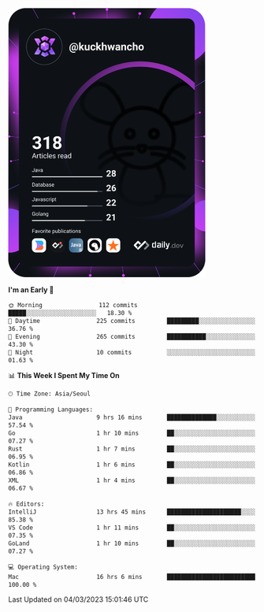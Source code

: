 <a href="https://app.daily.dev/kuckhwancho"><img src="https://github.com/kuckjwi0928/kuckjwi0928/blob/master/devcard.svg" width="400" alt="Kuckjwi Devcard"/></a>

<!--START_SECTION:waka-->
**I'm an Early 🐤** 

```text
🌞 Morning                112 commits         █████░░░░░░░░░░░░░░░░░░░░   18.30 % 
🌆 Daytime                225 commits         █████████░░░░░░░░░░░░░░░░   36.76 % 
🌃 Evening                265 commits         ███████████░░░░░░░░░░░░░░   43.30 % 
🌙 Night                  10 commits          ░░░░░░░░░░░░░░░░░░░░░░░░░   01.63 % 
```


📊 **This Week I Spent My Time On** 

```text
🕑︎ Time Zone: Asia/Seoul

💬 Programming Languages: 
Java                     9 hrs 16 mins       ██████████████░░░░░░░░░░░   57.54 % 
Go                       1 hr 10 mins        ██░░░░░░░░░░░░░░░░░░░░░░░   07.27 % 
Rust                     1 hr 7 mins         ██░░░░░░░░░░░░░░░░░░░░░░░   06.95 % 
Kotlin                   1 hr 6 mins         ██░░░░░░░░░░░░░░░░░░░░░░░   06.86 % 
XML                      1 hr 4 mins         ██░░░░░░░░░░░░░░░░░░░░░░░   06.67 % 

🔥 Editors: 
IntelliJ                 13 hrs 45 mins      █████████████████████░░░░   85.38 % 
VS Code                  1 hr 11 mins        ██░░░░░░░░░░░░░░░░░░░░░░░   07.35 % 
GoLand                   1 hr 10 mins        ██░░░░░░░░░░░░░░░░░░░░░░░   07.27 % 

💻 Operating System: 
Mac                      16 hrs 6 mins       █████████████████████████   100.00 % 
```


 Last Updated on 04/03/2023 15:01:46 UTC
<!--END_SECTION:waka-->
